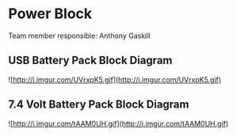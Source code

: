 # Power Block #

Team member responsible: Anthony Gaskill

## USB Battery Pack Block Diagram ##

![http://i.imgur.com/UVrxpK5.gif](http://i.imgur.com/UVrxpK5.gif)

## 7.4 Volt Battery Pack Block Diagram ##

![http://i.imgur.com/tAAM0UH.gif](http://i.imgur.com/tAAM0UH.gif)